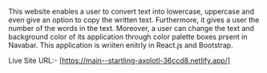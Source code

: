 This website enables a user to convert text into lowercase, uppercase and even give an option to copy the written text. Furthermore, it gives a user the number of the words in the text. Moreover, a user can change the text and background color of its application through color palette boxes prsent in Navabar. This application is wriiten enitrly in React.js and Bootstrap.

Live Site URL:- [https://main--startling-axolotl-36ccd8.netlify.app/]
